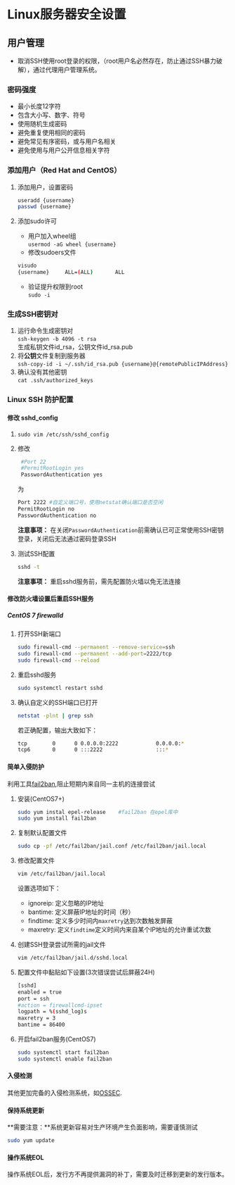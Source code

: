 # Linux服务器安全设置

## 用户管理  

* 取消SSH使用root登录的权限，（root用户名必然存在，防止通过SSH暴力破解），通过代理用户管理系统。

### 密码强度

* 最小长度12字符
* 包含大小写、数字、符号
* 使用随机生成密码
* 避免重复使用相同的密码
* 避免常见有序密码，或与用户名相关
* 避免使用与用户公开信息相关字符

### 添加用户（Red Hat and CentOS）

1. 添加用户，设置密码

    ```bash
    useradd {username}
    passwd {username}
    ```

2. 添加sudo许可
    * 用户加入wheel组  
    `usermod -aG wheel {username}`
    * 修改sudoers文件  

    ```bash
    visudo
    {username}     ALL=(ALL)       ALL
    ```

    * 验证提升权限到root  
    `sudo -i`

### 生成SSH密钥对

1. 运行命令生成密钥对  
`ssh-keygen -b 4096 -t rsa`  
  生成私钥文件id_rsa，公钥文件id_rsa.pub
2. 将**公钥**文件复制到服务器  
  `ssh-copy-id -i ~/.ssh/id_rsa.pub {username}@{remotePublicIPAddress}`
3. 确认没有其他密钥  
  `cat .ssh/authorized_keys`
  
### Linux SSH 防护配置

#### 修改 sshd_config
  
  1. `sudo vim /etc/ssh/sshd_config`
  2. 修改

     ```bash
      #Port 22  
      #PermitRootLogin yes  
      PasswordAuthentication yes
     ```  

      为

      ```bash
      Port 2222 #自定义端口号，使用netstat确认端口是否空闲
      PermitRootLogin no
      PasswordAuthentication no
      ```

      **注意事项：** 在关闭`PasswordAuthentication`前需确认已可正常使用SSH密钥登录，关闭后无法通过密码登录SSH

  3. 测试SSH配置

      ```bash
      sshd -t
      ```

     **注意事项：** 重启sshd服务前，需先配置防火墙以免无法连接

#### 修改防火墙设置后重启SSH服务

##### CentOS 7 firewalld

1. 打开SSH新端口

    ```bash
    sudo firewall-cmd --permanent --remove-service=ssh  
    sudo firewall-cmd --permanent --add-port=2222/tcp  
    sudo firewall-cmd --reload
    ```

2. 重启sshd服务

    ```bash
    sudo systemctl restart sshd
    ```

3. 确认自定义的SSH端口已打开

    ```bash
    netstat -plnt | grep ssh
    ```

    若正确配置，输出大致如下：

    ```bash
    tcp        0      0 0.0.0.0:2222            0.0.0.0:*               LISTEN      1341/sshd
    tcp6       0      0 :::2222                 :::*                    LISTEN      1341/sshd
    ```

#### 简单入侵防护

利用工具[fail2ban](http://www.fail2ban.org/wiki/index.php/Main_Page),阻止短期内来自同一主机的连接尝试

1. 安装(CentOS7+)

    ```bash
    sudo yum instal epel-release    #fail2ban 在epel库中
    sudo yum install fail2ban
    ```

2. 复制默认配置文件

    ```bash
    sudo cp -pf /etc/fail2ban/jail.conf /etc/fail2ban/jail.local
    ```

3. 修改配置文件

    ```bash
    vim /etc/fail2ban/jail.local
    ```

    设置选项如下：
    * ignoreip: 定义忽略的IP地址
    * bantime:  定义屏蔽IP地址的时间（秒）
    * findtime: 定义多少时间内`maxretry`达到次数触发屏蔽
    * maxretry: 定义`findtime`定义时间内来自某个IP地址的允许重试次数

4. 创建SSH登录尝试所需的jail文件

    ```bash
    vim /etc/fail2ban/jail.d/sshd.local
    ```

5. 配置文件中黏贴如下设置(3次错误尝试后屏蔽24H)

    ```bash
    [sshd]
    enabled = true
    port = ssh
    #action = firewallcmd-ipset
    logpath = %(sshd_log)s
    maxretry = 3
    bantime = 86400
    ```

6. 开启fail2ban服务(CentOS7)

    ```bash
    sudo systemctl start fail2ban
    sudo systemctl enable fail2ban
    ```

#### 入侵检测

其他更加完备的入侵检测系统，如[OSSEC](http://www.ossec.net/).

#### 保持系统更新

**需要注意：**系统更新容易对生产环境产生负面影响，需要谨慎测试

```bash
sudo yum update
```

#### 操作系统EOL

操作系统EOL后，发行方不再提供漏洞的补丁，需要及时迁移到更新的发行版本。
